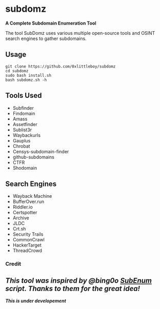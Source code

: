 # subdomz
**A Complete Subdomain Enumeration Tool** 

The tool SubDomz uses various multiple open-source tools and OSINT search engines to gather subdomains.

## Usage
```
git clone https://github.com/0xlittleboy/subdomz
cd subdomz
sudo bash install.sh
bash subdomz.sh -h
```

## Tools Used
+ Subfinder
+ Findomain
+ Amass
+ Assetfinder
+ Sublist3r
+ Waybackurls
+ Gauplus
+ Chrobat
+ Censys-subdomain-finder
+ github-subdomains
+ CTFR
+ Shodomain

## Search Engines
+ Wayback Machine
+ BufferOver.run
+ Riddler.io
+ Certspotter
+ Archive
+ JLDC
+ Crt.sh
+ Security Trails
+ CommonCrawl
+ HackerTarget
+ ThreadCrowd

### Credit
***This tool was inspired by @bing0o [SubEnum](https://github.com/bing0o/bash_scripting/blob/master/domains.sh) script. Thanks to them for the great idea!***
--------------
***This is under developement***

